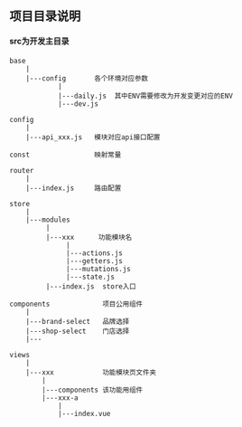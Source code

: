 ## 项目目录说明

#### src为开发主目录

    base
        |
        |---config       各个环境对应参数
                |
                |---daily.js  其中ENV需要修改为开发变更对应的ENV
                |---dev.js

    config
        |
        |---api_xxx.js   模块对应api接口配置
         
    const                映射常量
    
    router
        |
        |---index.js     路由配置
        
    store
        |
        |---modules
             |
             |---xxx      功能模块名
                  |
                  |---actions.js
                  |---getters.js
                  |---mutations.js
                  |---state.js
             |---index.js  store入口
             
    components             项目公用组件
        |
        |---brand-select   品牌选择
        |---shop-select    门店选择
        |---  
           
    views
        |
        |---xxx            功能模块页文件夹
            |
            |---components 该功能用组件
            |---xxx-a     
                |
                |---index.vue

